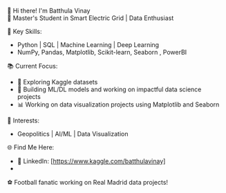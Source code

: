 👋 Hi there! I'm Batthula Vinay  
🌟 Master's Student in Smart Electric Grid | Data Enthusiast  

🔧 Key Skills:  
- Python | SQL | Machine Learning | Deep Learning 
- NumPy, Pandas, Matplotlib, Scikit-learn, Seaborn , PowerBI

📚 Current Focus:  
- 🌱 Exploring Kaggle datasets 
- 🤖 Building ML/DL models and working on impactful data science projects  
- 📊 Working on data visualization projects using Matplotlib and Seaborn

🎯 Interests:  
- Geopolitics | AI/ML | Data Visualization  

🌐 Find Me Here:  
- 💼 LinkedIn: [https://www.kaggle.com/batthulavinay]
- 
 ⚽ Football fanatic working on Real Madrid data projects!

<!---
BatthulaVinay/BatthulaVinay is a ✨ special ✨ repository because its `README.md` (this file) appears on your GitHub profile.
You can click the Preview link to take a look at your changes.
--->
